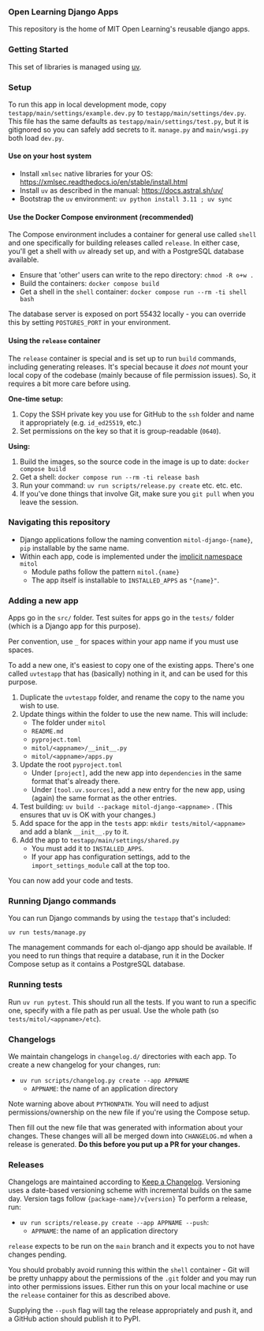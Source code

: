 ### Open Learning Django Apps

This repository is the home of MIT Open Learning's reusable django apps.

### Getting Started

This set of libraries is managed using [uv](https://docs.astral.sh/uv/).

### Setup

To run this app in local development mode, copy `testapp/main/settings/example.dev.py` to  `testapp/main/settings/dev.py`. This file has the same defaults as `testapp/main/settings/test.py`, but it is gitignored so you can safely add secrets to it. `manage.py` and `main/wsgi.py` both load `dev.py`.


#### Use on your host system

- Install `xmlsec` native libraries for your OS: https://xmlsec.readthedocs.io/en/stable/install.html
- Install `uv` as described in the manual: https://docs.astral.sh/uv/
- Bootstrap the `uv` environment: `uv python install 3.11 ; uv sync`

#### Use the Docker Compose environment (recommended)

The Compose environment includes a container for general use called `shell` and one specifically for building releases called `release`. In either case, you'll get a shell with `uv` already set up, and with a PostgreSQL database available.

- Ensure that 'other' users can write to the repo directory: `chmod -R o+w .`
- Build the containers: `docker compose build`
- Get a shell in the `shell` container: `docker compose run --rm -ti shell bash`

The database server is exposed on port 55432 locally - you can override this by setting `POSTGRES_PORT` in your environment.

#### Using the `release` container

The `release` container is special and is set up to run `build` commands, including generating releases. It's special because it _does not_ mount your local copy of the codebase (mainly because of file permission issues). So, it requires a bit more care before using.

**One-time setup:**
1. Copy the SSH private key you use for GitHub to the `ssh` folder and name it appropriately (e.g. `id_ed25519`, etc.)
2. Set permissions on the key so that it is group-readable (`0640`).

**Using:**
1. Build the images, so the source code in the image is up to date: `docker compose build`
2. Get a shell: `docker compose run --rm -ti release bash`
3. Run your command: `uv run scripts/release.py create` etc. etc. etc.
4. If you've done things that involve Git, make sure you `git pull` when you leave the session.

### Navigating this repository

- Django applications follow the naming convention `mitol-django-{name}`, `pip` installable by the same name.
- Within each app, code is implemented under the [implicit namespace](https://www.python.org/dev/peps/pep-0420/) `mitol`
  - Module paths follow the pattern `mitol.{name}`
  - The app itself is installable to `INSTALLED_APPS` as `"{name}"`.

### Adding a new app

Apps go in the `src/` folder. Test suites for apps go in the `tests/` folder (which is a Django app for this purpose).

Per convention, use `_` for spaces within your app name if you must use spaces.

To add a new one, it's easiest to copy one of the existing apps. There's one called `uvtestapp` that has (basically) nothing in it, and can be used for this purpose.

1. Duplicate the `uvtestapp` folder, and rename the copy to the name you wish to use.
2. Update things within the folder to use the new name. This will include:
   * The folder under `mitol`
   * `README.md`
   * `pyproject.toml`
   * `mitol/<appname>/__init__.py`
   * `mitol/<appname>/apps.py`
3. Update the root `pyproject.toml`
   * Under `[project]`, add the new app into `dependencies` in the same format that's already there.
   * Under `[tool.uv.sources]`, add a new entry for the new app, using (again) the same format as the other entries.
4. Test building: `uv build --package mitol-django-<appname>` . (This ensures that uv is OK with your changes.)
5. Add space for the app in the `tests` app: `mkdir tests/mitol/<appname>` and add a blank `__init__.py` to it.
6. Add the app to `testapp/main/settings/shared.py`
   * You must add it to `INSTALLED_APPS`.
   * If your app has configuration settings, add to the `import_settings_module` call at the top too.

You can now add your code and tests.

### Running Django commands

You can run Django commands by using the `testapp` that's included:

`uv run tests/manage.py`

The management commands for each ol-django app should be available. If you need to run things that require a database, run it in the Docker Compose setup as it contains a PostgreSQL database.

### Running tests

Run `uv run pytest`. This should run all the tests. If you want to run a specific one, specify with a file path as per usual. Use the whole path (so `tests/mitol/<appname>/etc`).

### Changelogs

We maintain changelogs in `changelog.d/` directories with each app. To create a new changelog for your changes, run:

- `uv run scripts/changelog.py create --app APPNAME`
  - `APPNAME`: the name of an application directory

Note warning above about `PYTHONPATH`. You will need to adjust permissions/ownership on the new file if you're using the Compose setup.

Then fill out the new file that was generated with information about your changes. These changes will all be merged down into `CHANGELOG.md` when a release is generated. **Do this before you put up a PR for your changes.**

### Releases

Changelogs are maintained according to [Keep a Changelog](https://keepachangelog.com/en/1.0.0/).
Versioning uses a date-based versioning scheme with incremental builds on the same day.
Version tags follow `{package-name}/v{version}`
To perform a release, run:
- `uv run scripts/release.py create --app APPNAME --push`:
  - `APPNAME`: the name of an application directory

`release` expects to be run on the `main` branch and it expects you to not have changes pending.

You should probably avoid running this within the `shell` container - Git will be pretty unhappy about the permissions of the `.git` folder and you may run into other permissions issues. Either run this on your local machine or use the `release` container for this as described above.

Supplying the `--push` flag will tag the release appropriately and push it, and a GitHub action should publish it to PyPI.
